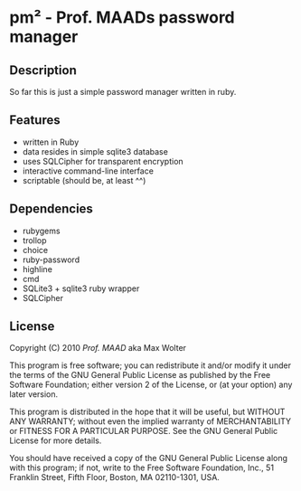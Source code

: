 # pm² - Prof. MAADs password manager

## Description

So far this is just a simple password manager written in ruby.

## Features

 * written in Ruby
 * data resides in simple sqlite3 database
 * uses SQLCipher for transparent encryption
 * interactive command-line interface
 * scriptable (should be, at least ^^)

## Dependencies

 * rubygems
 * trollop
 * choice
 * ruby-password
 * highline
 * cmd
 * SQLite3 + sqlite3 ruby wrapper
 * SQLCipher

## License

Copyright (C) 2010 *Prof. MAAD* aka Max Wolter

This program is free software; you can redistribute it and/or
modify it under the terms of the GNU General Public License
as published by the Free Software Foundation; either version 2
of the License, or (at your option) any later version.

This program is distributed in the hope that it will be useful,
but WITHOUT ANY WARRANTY; without even the implied warranty of
MERCHANTABILITY or FITNESS FOR A PARTICULAR PURPOSE.  See the
GNU General Public License for more details.

You should have received a copy of the GNU General Public License
along with this program; if not, write to the Free Software
Foundation, Inc., 51 Franklin Street, Fifth Floor, Boston, MA  02110-1301, USA.
